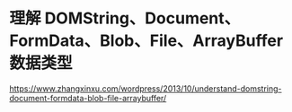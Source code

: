 

# 理解 DOMString、Document、FormData、Blob、File、ArrayBuffer 数据类型



https://www.zhangxinxu.com/wordpress/2013/10/understand-domstring-document-formdata-blob-file-arraybuffer/

